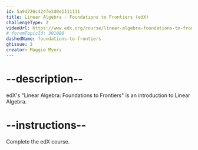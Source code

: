 ```yaml
---
id: 5a9d726c424fe3d0e1111111
title: Linear Algebra - Foundations to Frontiers (edX)
challengeType: 2
videoUrl: https://www.edx.org/course/linear-algebra-foundations-to-frontiers
# forumTopicId: 301086
dashedName: foundations-to-frontiers
ghissue: 2
creator: Maggie Myers 
---
```


# --description--

edX's "Linear Algebra: Foundations to Frontiers" is an introduction to Linear Algebra.

# --instructions--

Complete the edX course.